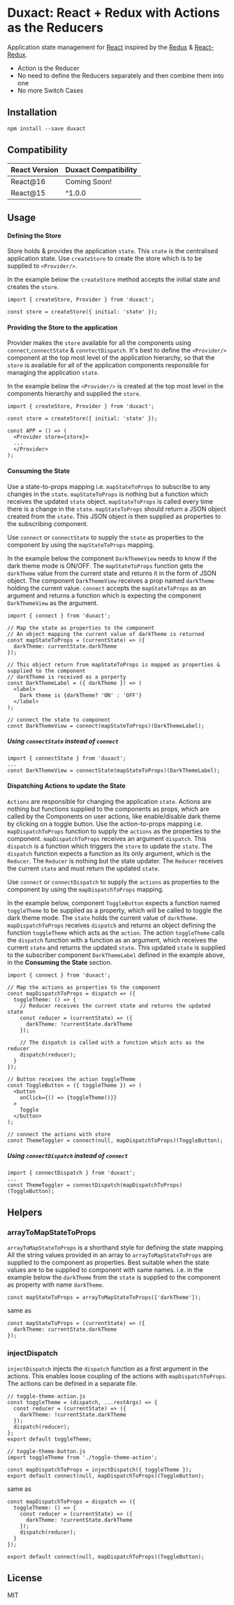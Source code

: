 # Duxact: React + Redux with Actions as the Reducers

Application state management for [React]([https://reactjs.org](https://reactjs.org/)) inspired by the [Redux](https://redux.js.org) & [React-Redux](https://react-redux.js.org).

 - Action is the Reducer
 - No need to define the Reducers separately and then combine them into one
 - No more Switch Cases

## Installation

```
npm install --save duxact
```

## Compatibility
| React Version | Duxact Compatibility |
|--|--|
| React@16 | Coming Soon! |
| React@15 | ^1.0.0 |

## Usage

#### Defining the Store

Store holds & provides the application `state`. This `state` is the centralised application state. Use `createStore` to create the store which is to be supplied to `<Provider/>`.

In the example below the `createStore` method accepts the initial state and creates the `store`.

```
import { createStore, Provider } from 'duxact';

const store = createStore({ initial: 'state' });
```

#### Providing the Store to the application

Provider makes the `store` available for all the components using `connect`,`connectState` & `conntectDispatch`.
It's best to define the `<Provider/>` component at the top most level of the application hierarchy, so that the `store` is available for all of the application components responsible for managing the application `state`.

In the example below the `<Provider/>` is created at the top most level in the components hierarchy and supplied the `store`.

```
import { createStore, Provider } from 'duxact';

const store = createStore({ initial: 'state' });

const APP = () => (
  <Provider store={store}>
  ...
  </Provider>
);
```

#### Consuming the State

Use a state-to-props mapping i.e. `mapStateToProps` to subscribe to any changes in the `state`.  `mapStateToProps` is nothing but a function which receives the updated `state` object. `mapStateToProps` is called every time there is a change in the `state`. `mapStateToProps` should return a JSON object created from the `state`. This JSON object is then supplied as properties to the subscribing component.

Use `connect` or `connectState` to supply the `state` as properties to the component by using the `mapStateToProps` mapping.

In the example below the component `DarkThemeView` needs to know if the dark theme mode is ON/OFF. The `mapStateToProps` function gets the `darkTheme` value from the current state and returns it in the form of JSON object. The component `DarkThemeView` receives a prop named `darkTheme` holding the current value. `connect` accepts the `mapStateToProps` as an argument and returns a function which is expecting the component `DarkThemeView` as the argument.

```
import { connect } from 'duxact';
  
// Map the state as properties to the component
// An object mapping the current value of darkTheme is returned
const mapStateToProps = (currentState) => ({
  darkTheme: currentState.darkTheme
});

// This object return from mapStateToProps is mapped as properties & supplied to the component
// darkTheme is received as a porperty
const DarkThemeLabel = ({ darkTheme }) => (
  <label>
    Dark theme is {darkTheme? 'ON' : 'OFF'}
  </label>
);
  
// connect the state to component
const DarkThemeView = connect(mapStateToProps)(DarkThemeLabel);
```

##### Using `connectState` instead of `connect`

```
import { connectState } from 'duxact';
...
const DarkThemeView = connectState(mapStateToProps)(DarkThemeLabel);
```

#### Dispatching Actions to update the State

`Actions` are responsible for changing the application `state`. Actions are nothing but functions supplied to the components as props, which are called by the Components on user actions, like enable/disable dark theme by clicking on a toggle button.
Use the action-to-props mapping i.e. `mapDispatchToProps` function to supply the `actions` as the properties to the component. `mapDispatchToProps` receives an argument `dispatch`. This `dispatch` is a function which triggers the `store` to update the `state`. The `dispatch` function expects a function as its only argument, which is the `Reducer`. The `Reducer` is nothing but the state updater. The `Reducer` receives the current `state` and must return the updated `state`.

Use `connect` or `connectDispatch` to supply the `actions` as properties to the component by using the `mapDispatchToProps` mapping.

In the example below, component `ToggleButton` expects a function named `toggleTheme` to be supplied as a property, which will be called to toggle the dark theme mode. The `state` holds the current value of `darkTheme`. `mapDispatchToProps` receives `dispatch` and returns an object defining the function `toggleTheme` which acts as the `action`. The action `toggleTheme` calls the `dispatch` function with a function as an argument, which receives the current `state` and returns the updated `state`. This updated `state` is supplied to the subscriber component `DarkThemeLabel` defined in the example above, in the **Consuming the State** section.

```
import { connect } from 'duxact';

// Map the actions as properties to the component
const mapDispatchToProps = dispatch => ({
  toggleTheme: () => {
    // Reducer receives the current state and returns the updated state
    const reducer = (currentState) => ({
      darkTheme: !currentState.darkTheme
    });

    // The dispatch is called with a function which acts as the reducer
    dispatch(reducer);
  }
});

// Button receives the action toggleTheme
const ToggleButton = ({ toggleTheme }) => (
  <button
    onClick={() => {toggleTheme()}}
  >
    Toggle
  </button>
);
  
// connect the actions with store
const ThemeToggler = connect(null, mapDispatchToProps)(ToggleButton);
```

##### Using `connectDispatch` instead of `connect`

```
import { connectDispatch } from 'duxact';
...
const ThemeToggler = connectDispatch(mapDispatchToProps)(ToggleButton);
```

## Helpers

### arrayToMapStateToProps

`arrayToMapStateToProps` is a shorthand style for defining the state mapping. All the string values provided in an array to `arrayToMapStateToProps` are supplied to the component as properties.
Best suitable when the state values are to be supplied to component with same names. i.e. in the example below the `darkTheme` from the `state` is supplied to the component as property with name `darkTheme`.

```
const mapStateToProps = arrayToMapStateToProps(['darkTheme']);
```
same as
```
const mapStateToProps = (currentState) => ({
  darkTheme: currentState.darkTheme
});
```

### injectDispatch

`injectDispatch` injects the `dispatch` function as a first argument in the actions.  This enables loose coupling of the actions with `mapDispatchToProps`. The actions can be defined in a separate file.

```
// toggle-theme-action.js
const toggleTheme = (dispatch, ...restArgs) => {
  const reducer = (currentState) => ({
    darkTheme: !currentState.darkTheme
  });
  dispatch(reducer);
};
export default toggleTheme;
```
```
// toggle-theme-button.js
import toggleTheme from './toggle-theme-action';

const mapDispatchToProps = injectDispatch({ toggleTheme });
export default connect(null, mapDispatchToProps)(ToggleButton);
```
same as 
```
const mapDispatchToProps = dispatch => ({
  toggleTheme: () => {
    const reducer = (currentState) => ({
      darkTheme: !currentState.darkTheme
    });
    dispatch(reducer);
  }
});

export default connect(null, mapDispatchToProps)(ToggleButton);
```

## License

MIT